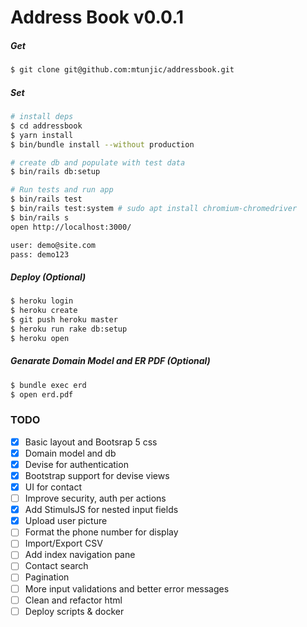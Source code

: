 # Address Book v0.0.1

##### Get
```sh 
$ git clone git@github.com:mtunjic/addressbook.git
```

##### Set
```sh 
# install deps
$ cd addressbook 
$ yarn install
$ bin/bundle install --without production

# create db and populate with test data 
$ bin/rails db:setup

# Run tests and run app 
$ bin/rails test  
$ bin/rails test:system # sudo apt install chromium-chromedriver 
$ bin/rails s 
open http://localhost:3000/

user: demo@site.com
pass: demo123
```

##### Deploy (Optional)
```sh 
$ heroku login
$ heroku create
$ git push heroku master
$ heroku run rake db:setup
$ heroku open
```

##### Genarate Domain Model and ER PDF (Optional)
```sh 
$ bundle exec erd
$ open erd.pdf
```

### TODO
- [x] Basic layout and Bootsrap 5 css
- [x] Domain model and db
- [x] Devise for authentication
- [x] Bootstrap support for devise views
- [x] UI for contact
- [ ] Improve security, auth per actions
- [x] Add StimulsJS for nested input fields 
- [x] Upload user picture
- [ ] Format the phone number for display
- [ ] Import/Export CSV 
- [ ] Add index navigation pane 
- [ ] Contact search
- [ ] Pagination
- [ ] More input validations and better error messages 
- [ ] Clean and refactor html
- [ ] Deploy scripts & docker
